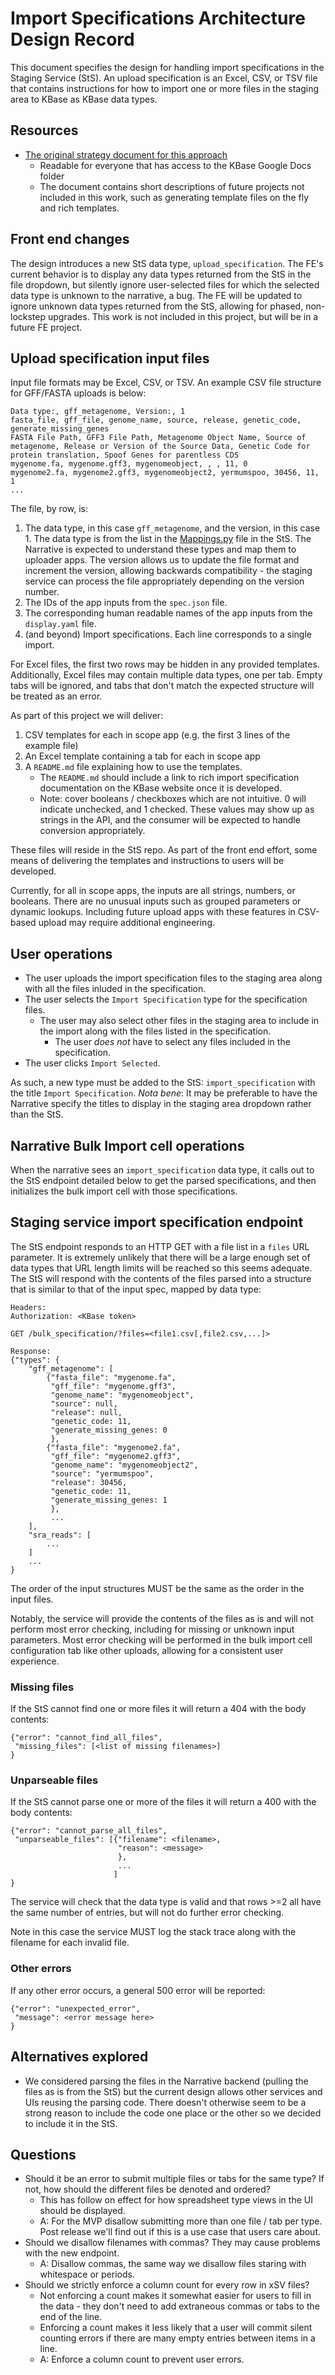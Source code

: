 # Import Specifications Architecture Design Record

This document specifies the design for handling import specifications in the Staging Service (StS).
An upload specification is an Excel, CSV, or TSV file that contains instructions for how
to import one or more files in the staging area to KBase as KBase data types.

## Resources

* [The original strategy document for this approach](https://docs.google.com/document/d/1ocmZVBlTzAh_cdZaWGRwIbAuH-mcPRZFdhcwRhAfzxM/edit)
  * Readable for everyone that has access to the KBase Google Docs folder
  * The document contains short descriptions of future projects not included in this work,
    such as generating template files on the fly and rich templates.

## Front end changes

The design introduces a new StS data type, `upload_specification`. The FE's current 
behavior is to display any data types returned from the StS in the file dropdown, but silently
ignore user-selected files for which the selected data type is unknown to the narrative, a bug.
The FE will be updated to ignore unknown data types returned from the StS, allowing for phased,
non-lockstep upgrades. This work is not included in this project, but will be in a future FE
project.

## Upload specification input files

Input file formats may be Excel, CSV, or TSV. An example CSV file structure for GFF/FASTA uploads
is below:

```
Data type:, gff_metagenome, Version:, 1
fasta_file, gff_file, genome_name, source, release, genetic_code, generate_missing_genes
FASTA File Path, GFF3 File Path, Metagenome Object Name, Source of metagenome, Release or Version of the Source Data, Genetic Code for protein translation, Spoof Genes for parentless CDS
mygenome.fa, mygenome.gff3, mygenomeobject, , , 11, 0
mygenome2.fa, mygenome2.gff3, mygenomeobject2, yermumspoo, 30456, 11, 1
...
```

The file, by row, is:
1. The data type, in this case `gff_metagenome`, and the version, in this case 1. The data type is
  from the list in the
  [Mappings.py](https://github.com/kbase/staging_service/blob/master/staging_service/autodetect/Mappings.py)
  file in the StS. The Narrative is expected to understand these types and map them to uploader
  apps. The version allows us to update the file format and increment the version, allowing
  backwards compatibility - the staging service can process the file appropriately depending on
  the version number.
2. The IDs of the app inputs from the `spec.json` file. 
3. The corresponding human readable names of the app inputs from the `display.yaml` file.
4. (and beyond) Import specifications. Each line corresponds to a single import.

For Excel files, the first two rows may be hidden in any provided templates. Additionally,
Excel files may contain multiple data types, one per tab. Empty tabs will be ignored, and tabs
that don't match the expected structure will be treated as an error.

As part of this project we will deliver:
1. CSV templates for each in scope app (e.g. the first 3 lines of the example file)
2. An Excel template containing a tab for each in scope app
3. A `README.md` file explaining how to use the templates.
   * The `README.md` should include a link to rich import specification documentation on the KBase
     website once it is developed.
   * Note: cover booleans / checkboxes which are not intuitive. 0 will indicate unchecked, and 1
     checked. These values may show up as strings in the API, and the consumer will be expected to
     handle conversion appropriately.

These files will reside in the StS repo. As part of the front end effort, some means of
delivering the templates and instructions to users will be developed.

Currently, for all in scope apps, the inputs are all strings, numbers, or booleans. There are
no unusual inputs such as grouped parameters or dynamic lookups. Including future upload apps
with these features in CSV-based upload may require additional engineering.

## User operations

* The user uploads the import specification files to the staging area along with all the files
  inluded in the specification. 
* The user selects the `Import Specification` type for the specification files.
  * The user may also select other files in the staging area to include in the import along
    with the files listed in the specification.
    * The user *does not* have to select any files included in the specification.
* The user clicks `Import Selected`.

As such, a new type must be added to the StS: `import_specification` with the title
`Import Specification`. *Nota bene*: It may be preferable to have the Narrative specify the
titles to display in the staging area dropdown rather than the StS.

## Narrative Bulk Import cell operations

When the narrative sees an `import_specification` data type, it calls out to the StS
endpoint detailed below to get the parsed specifications, and then initializes the bulk import
cell with those specifications.

## Staging service import specification endpoint

The StS endpoint responds to an HTTP GET with a file list in a `files` URL parameter. It is
extremely unlikely that there will be a large enough set of data types that URL length limits
will be reached so this seems adequate. The StS will respond with the contents of the files
parsed into a structure that is similar to that of the input spec, mapped by data type:

```
Headers:
Authorization: <KBase token>

GET /bulk_specification/?files=<file1.csv[,file2.csv,...]>

Response:
{"types": {
    "gff_metagenome": [
        {"fasta_file": "mygenome.fa",
         "gff_file": "mygenome.gff3",
         "genome_name": "mygenomeobject",
         "source": null,
         "release": null,
         "genetic_code: 11,
         "generate_missing_genes: 0
         },
        {"fasta_file": "mygenome2.fa",
         "gff_file": "mygenome2.gff3",
         "genome_name": "mygenomeobject2",
         "source": "yermumspoo",
         "release": 30456,
         "genetic_code: 11,
         "generate_missing_genes: 1
         },
         ...
    ],
    "sra_reads": [
        ...
    ]
    ...
}
```

The order of the input structures MUST be the same as the order in the input files.

Notably, the service will provide the contents of the files as is and will not perform most error
checking, including for missing or unknown input parameters. Most error checking will be performed
in the bulk import cell configuration tab like other uploads, allowing for a consistent user
experience.

### Missing files

If the StS cannot find one or more files it will return a 404 with the body contents:
```
{"error": "cannot_find_all_files",
 "missing_files": [<list of missing filenames>]
}
```

### Unparseable files

If the StS cannot parse one or more of the files it will return a 400 with the body contents:
```
{"error": "cannot_parse_all_files",
 "unparseable_files": [{"filename": <filename>,
                        "reason": <message>
                        },
                        ...
                       ]
}
```
The service will check that the data type is valid and that rows >=2 all have the same number of
entries, but will not do further error checking.

Note in this case the service MUST log the stack trace along with the filename for each invalid
file.

### Other errors

If any other error occurs, a general 500 error will be reported:
```
{"error": "unexpected_error",
 "message": <error message here>
}
```

## Alternatives explored

* We considered parsing the files in the Narrative backend (pulling the files as is from the StS)
  but the current design allows other services and UIs reusing the parsing code. There doesn't
  otherwise seem to be a strong reason to include the code one place or the other so we decided
  to include it in the StS.

## Questions

* Should it be an error to submit multiple files or tabs for the same type? If not,
  how should the different files be denoted and ordered?
  * This has follow on effect for how spreadsheet type views in the UI should be displayed.
  * A: For the MVP disallow submitting more than one file / tab per type. Post release we'll
    find out if this is a use case that users care about.
* Should we disallow filenames with commas? They may cause problems with the new endpoint.
  * A: Disallow commas, the same way we disallow files staring with whitespace or periods.
* Should we strictly enforce a column count for every row in xSV files?
  * Not enforcing a count makes it somewhat easier for users to fill in the data - they don't
    need to add extraneous commas or tabs to the end of the line.
  * Enforcing a count makes it less likely that a user will commit silent counting errors if
    there are many empty entries between items in a line.
  * A: Enforce a column count to prevent user errors.